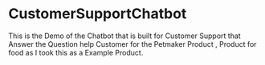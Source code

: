 # CustomerSupportChatbot
This is the Demo of the Chatbot that is built for Customer Support that Answer the Question help Customer for the Petmaker Product , Product for food as I took this as a Example Product.
